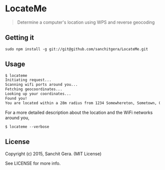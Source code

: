 # LocateMe
> Determine a computer's location using WPS and reverse geocoding

## Getting it 
```
sudo npm install -g git://git@github.com/sanchitgera/LocateMe.git 
```

## Usage 
```bash
$ locateme
Initiating request...
Scanning wifi ports around you...
Fetching geocoordinates...
Looking up your coordinates...
Found you!
You are located within a 28m radius from 1234 Somewhereton, Sometown, ON A1B 2C3, Canada
```

For a more detailed description about the location and the WiFi networks around you, 
```
$ locateme --verbose
```

## License

Copyright (c) 2015, Sanchit Gera. (MIT License)

See LICENSE for more info.



